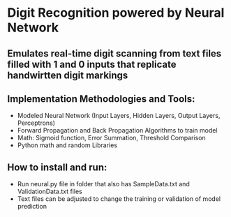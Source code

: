 # Digit Recognition powered by Neural Network 

## Emulates real-time digit scanning from text files filled with 1 and 0 inputs that replicate handwirtten digit markings 

## Implementation Methodologies and Tools: 
* Modeled Neural Network (Input Layers, Hidden Layers, Output Layers, Perceptrons)
* Forward Propagation and Back Propagation Algorithms to train model 
* Math: Sigmoid function, Error Summation, Threshold Comparison
* Python math and random Libraries
  
## How to install and run:

* Run neural.py file in folder that also has SampleData.txt and ValidationData.txt files
* Text files can be adjusted to change the training or validation of model prediction 


